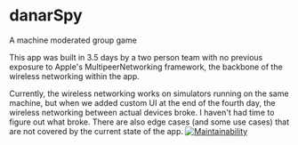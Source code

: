 # danarSpy
A machine moderated group game

This app was built in 3.5 days by a two person team with no previous exposure to Apple's MultipeerNetworking framework, the backbone of the wireless networking within the app.

Currently, the wireless networking works on simulators running on the same machine, but when we added custom UI at the end of the fourth day, the wireless networking between actual devices broke. I haven't had time to figure out what broke. There are also edge cases (and some use cases) that are not covered by the current state of the app.
[![Maintainability](https://api.codeclimate.com/v1/badges/cd8a5fb9bc6d279eda58/maintainability)](https://codeclimate.com/github/Lambda-School-Labs/geoseek-iOS/maintainability)
